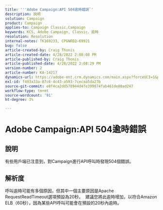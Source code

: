 ```yaml
---
title: '''Adobe Campaign:API 504逾時錯誤`'
description: 說明
solution: Campaign
product: Campaign
applies-to: Campaign Classic,Campaign
keywords: KCS, Adobe Campaign, Classic，逾時
resolution: Resolution
internal-notes: TK169233, CPGNREQ-69921
bug: false
article-created-by: Craig Thonis
article-created-date: 4/28/2022 2:08:08 PM
article-published-by: Craig Thonis
article-published-date: 4/28/2022 2:08:29 PM
version-number: 2
article-number: KA-14217
dynamics-url: https://adobe-ent.crm.dynamics.com/main.aspx?forceUCI=1&pagetype=entityrecord&etn=knowledgearticle&id=a664bb9c-fcc6-ec11-a7b6-0022480a10ee
exl-id: f493a33a-87c6-4c43-a593-7cecaa5da27b
source-git-commit: e8f4ca2dd578944d4fe399074fab461de88ad247
workflow-type: tm+mt
source-wordcount: '91'
ht-degree: 3%

---
```


# Adobe Campaign:API 504逾時錯誤

## 說明


有些用戶端已注意到，對Campaign進行API呼叫時發現504個錯誤。




## 解析度


呼叫逾時可能有多個原因，但其中一個主要原因是Apache RequestReadTimeout選項預設為20秒。  建議您將此逾時增加，以符合Amazon ELB（60秒），因為某些API呼叫可能會在預設的20秒內逾時。

